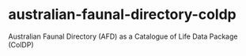 # australian-faunal-directory-coldp
Australian Faunal Directory (AFD) as a Catalogue of Life Data Package (ColDP)
